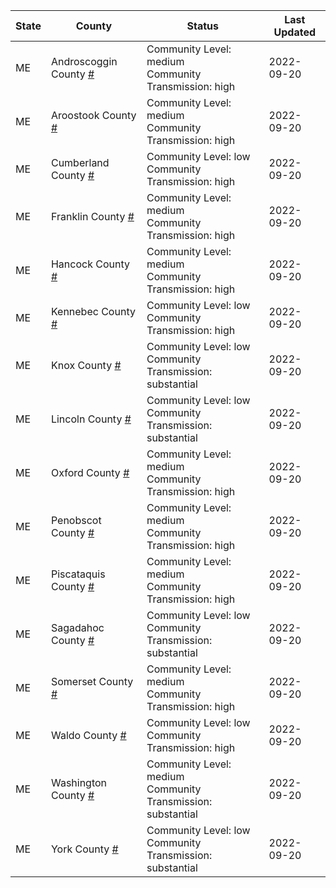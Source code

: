 State | County | Status | Last Updated
--- | --- | --- | --- 
ME | Androscoggin County <a href="#androscoggin_county">#</a> | <a name="androscoggin_county"></a>Community Level: medium<br/>Community Transmission: high | 2022-09-20
ME | Aroostook County <a href="#aroostook_county">#</a> | <a name="aroostook_county"></a>Community Level: medium<br/>Community Transmission: high | 2022-09-20
ME | Cumberland County <a href="#cumberland_county">#</a> | <a name="cumberland_county"></a>Community Level: low<br/>Community Transmission: high | 2022-09-20
ME | Franklin County <a href="#franklin_county">#</a> | <a name="franklin_county"></a>Community Level: medium<br/>Community Transmission: high | 2022-09-20
ME | Hancock County <a href="#hancock_county">#</a> | <a name="hancock_county"></a>Community Level: medium<br/>Community Transmission: high | 2022-09-20
ME | Kennebec County <a href="#kennebec_county">#</a> | <a name="kennebec_county"></a>Community Level: low<br/>Community Transmission: high | 2022-09-20
ME | Knox County <a href="#knox_county">#</a> | <a name="knox_county"></a>Community Level: low<br/>Community Transmission: substantial | 2022-09-20
ME | Lincoln County <a href="#lincoln_county">#</a> | <a name="lincoln_county"></a>Community Level: low<br/>Community Transmission: substantial | 2022-09-20
ME | Oxford County <a href="#oxford_county">#</a> | <a name="oxford_county"></a>Community Level: medium<br/>Community Transmission: high | 2022-09-20
ME | Penobscot County <a href="#penobscot_county">#</a> | <a name="penobscot_county"></a>Community Level: medium<br/>Community Transmission: high | 2022-09-20
ME | Piscataquis County <a href="#piscataquis_county">#</a> | <a name="piscataquis_county"></a>Community Level: medium<br/>Community Transmission: high | 2022-09-20
ME | Sagadahoc County <a href="#sagadahoc_county">#</a> | <a name="sagadahoc_county"></a>Community Level: low<br/>Community Transmission: substantial | 2022-09-20
ME | Somerset County <a href="#somerset_county">#</a> | <a name="somerset_county"></a>Community Level: medium<br/>Community Transmission: high | 2022-09-20
ME | Waldo County <a href="#waldo_county">#</a> | <a name="waldo_county"></a>Community Level: low<br/>Community Transmission: high | 2022-09-20
ME | Washington County <a href="#washington_county">#</a> | <a name="washington_county"></a>Community Level: medium<br/>Community Transmission: substantial | 2022-09-20
ME | York County <a href="#york_county">#</a> | <a name="york_county"></a>Community Level: low<br/>Community Transmission: substantial | 2022-09-20
